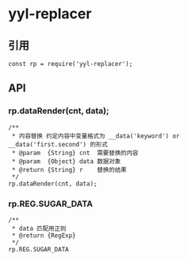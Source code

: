 # yyl-replacer

## 引用
```
const rp = require('yyl-replacer');
```

## API
### rp.dataRender(cnt, data);
```
/**
 * 内容替换 约定内容中变量格式为 __data('keyword') or __data('first.second') 的形式
 * @param  {String} cnt  需要替换的内容
 * @param  {Object} data 数据对象
 * @return {String} r    替换的结果
 */
rp.dataRender(cnt, data);
```

### rp.REG.SUGAR_DATA
```
/**
 * data 匹配用正则
 * @return {RegExp}
 */
rp.REG.SUGAR_DATA
```
